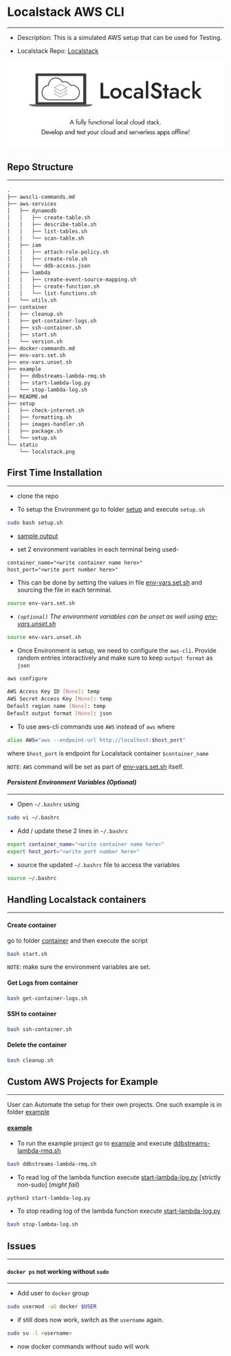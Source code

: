 # Localstack AWS CLI
---

- Description: This is a simulated AWS setup that can be used for Testing.

- Localstack Repo: [Localstack](https://github.com/localstack/localstack)

![localstack-logo](static/localstack.png)

## Repo Structure
---
```
.
├── awscli-commands.md
├── aws-services
│   ├── dynamodb
│   │   ├── create-table.sh
│   │   ├── describe-table.sh
│   │   ├── list-tables.sh
│   │   └── scan-table.sh
│   ├── iam
│   │   ├── attach-role-policy.sh
│   │   ├── create-role.sh
│   │   └── ddb-access.json
│   ├── lambda
│   │   ├── create-event-source-mapping.sh
│   │   ├── create-function.sh
│   │   └── list-functions.sh
│   └── utils.sh
├── container
│   ├── cleanup.sh
│   ├── get-container-logs.sh
│   ├── ssh-container.sh
│   ├── start.sh
│   └── version.sh
├── docker-commands.md
├── env-vars.set.sh
├── env-vars.unset.sh
├── example
│   ├── ddbstreams-lambda-rmq.sh
│   ├── start-lambda-log.py
│   └── stop-lambda-log.sh
├── README.md
├── setup
│   ├── check-internet.sh
│   ├── formatting.sh
│   ├── images-handler.sh
│   ├── package.sh
│   └── setup.sh
└── static
    └── localstack.png
```

## First Time Installation
---

- clone the repo

- To setup the Environment go to folder [setup](/setup) and execute `setup.sh`
```bash
sudo bash setup.sh
```

- [sample output](/sample.txt)

- set 2 environment variables in each terminal being used-
```
container_name="<write container name here>"
host_port="<write port number here>"
```

- This can be done by setting the values in file [env-vars.set.sh](/env-vars.set.sh) and sourcing the file in each terminal.
```bash
source env-vars.set.sh
```

- *`(optional)` The environment variables can be unset as well using [env-vars.unset.sh](/env-vars.unset.sh)*
```bash
source env-vars.unset.sh
```

- Once Environment is setup, we need to configure the `aws-cli`. Provide random entries interactively and make sure to keep `output format` as `json`
```bash
aws configure
```
```bash
AWS Access Key ID [None]: temp
AWS Secret Access Key [None]: temp
Default region name [None]: temp
Default output format [None]: json
```

- To use aws-cli commands use `AWS` instead of `aws` where
```bash
alias AWS="aws --endpoint-url http://localhost:$host_port"
```
where `$host_port` is endpoint for Localstack container `$container_name`

`NOTE`: `AWS` command will be set as part of [env-vars.set.sh](/env-vars.set.sh) itself.

#### *Persistent Environment Variables (Optional)*
---
- Open `~/.bashrc` using
```bash
sudo vi ~/.bashrc
```

- Add / update these 2 lines in `~/.bashrc`
```bash
export container_name="<write container name here>"
export host_port="<write port number here>"
```

- source the updated `~/.bashrc` file to access the variables
```bash
source ~/.bashrc
```

## Handling Localstack containers
---

#### Create container

go to folder [container](/container) and then execute the script
```bash
bash start.sh
```
`NOTE`: make sure the environment variables are set.

#### Get Logs from container

```bash
bash get-container-logs.sh
```

#### SSH to container

```bash
bash ssh-container.sh
```

#### Delete the container

```bash
bash cleanup.sh
```

## Custom AWS Projects for Example
---
User can Automate the setup for their own projects.
One such example is in folder [example](/example)

#### [example](/example)

- To run the example project go to [example](/example) and execute [ddbstreams-lambda-rmq.sh](/example/ddbstreams-lambda-rmq.sh)
```bash
bash ddbstreams-lambda-rmq.sh
```

- To read log of the lambda function execute [start-lambda-log.py](/example/start-lambda-log.py) [strictly non-sudo] (*might fail*)
```bash
python3 start-lambda-log.py
```

- To stop reading log of the lambda function execute [start-lambda-log.py](/example/stop-lambda-log.sh)
```bash
bash stop-lambda-log.sh
```

## Issues
---
#### `docker ps` not working without `sudo`
---
- Add user to `docker` group
```bash
sudo usermod -aG docker $USER
```

- if still does now work, switch as the `username` again.
```bash
sudo su -l <username>
```

- now docker commands without sudo will work
